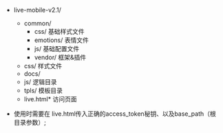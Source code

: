 * live-mobile-v2.1/
    * common/
        * css/ 基础样式文件
        * emotions/ 表情文件
        * js/ 基础配置文件
        * vendor/ 框架&插件
    * css/ 样式文件
    * docs/
    * js/  逻辑目录
    * tpls/ 模板目录
    * live.html* 访问页面


* 使用时需要在 live.html传入正确的access_token秘钥、以及base_path（根目录参数）;
